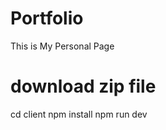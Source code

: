 # Portfolio
This is My Personal Page 

# download zip file
   cd client
   npm install
   npm run dev 
